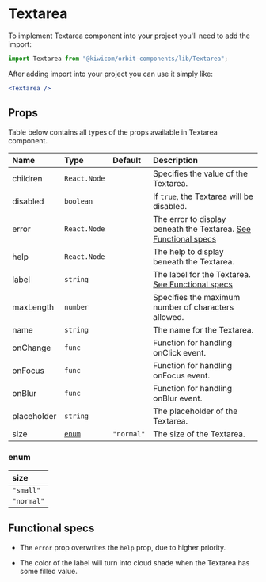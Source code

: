 # Textarea
To implement Textarea component into your project you'll need to add the import:
```jsx
import Textarea from "@kiwicom/orbit-components/lib/Textarea";
```
After adding import into your project you can use it simply like:
```jsx
<Textarea />
```
## Props
Table below contains all types of the props available in Textarea component.

| Name          | Type              | Default      | Description                      |
| :------------ | :---------------- | :----------- | :------------------------------- |
| children      | `React.Node`      |              | Specifies the value of the Textarea.
| disabled      | `boolean`         |              | If `true`, the Textarea will be disabled.
| error         | `React.Node`      |              | The error to display beneath the Textarea. [See Functional specs](#functional-specs)
| help          | `React.Node`      |              | The help to display beneath the Textarea.
| label         | `string`          |              | The label for the Textarea. [See Functional specs](#functional-specs)
| maxLength     | `number`          |              | Specifies the maximum number of characters allowed.
| name          | `string`          |              | The name for the Textarea.
| onChange      | `func`            |              | Function for handling onClick event.
| onFocus       | `func`            |              | Function for handling onFocus event.
| onBlur        | `func`            |              | Function for handling onBlur event.
| placeholder   | `string`          |              | The placeholder of the Textarea.
| size          | [`enum`](#enum)   | `"normal"`   | The size of the Textarea.

### enum

| size         |
| :----------- |
| `"small"`    |
| `"normal"`   |


## Functional specs
* The `error` prop overwrites the `help` prop, due to higher priority.

* The color of the label will turn into cloud shade when the Textarea has some filled value.
